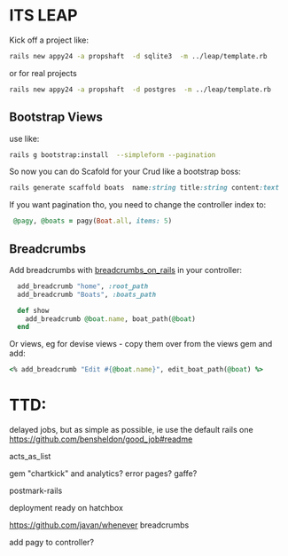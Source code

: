 # ITS LEAP
Kick off a project like:
````bash
rails new appy24 -a propshaft  -d sqlite3  -m ../leap/template.rb
````
or for real projects
````bash
rails new appy24 -a propshaft  -d postgres  -m ../leap/template.rb
````

## Bootstrap Views
use like: 
````bash
rails g bootstrap:install  --simpleform --pagination 
````
So now you can do Scafold for your Crud like a bootstrap boss:
````ruby
rails generate scaffold boats  name:string title:string content:text
````
If you want pagination tho, you need to change the controller index to:
````ruby
 @pagy, @boats = pagy(Boat.all, items: 5)
````



## Breadcrumbs
Add breadcrumbs with [breadcrumbs_on_rails](https://github.com/weppos/breadcrumbs_on_rails) in your controller:
````ruby
  add_breadcrumb "home", :root_path
  add_breadcrumb "Boats", :boats_path

  def show
    add_breadcrumb @boat.name, boat_path(@boat)
  end
````
Or views, eg for devise views - copy them over from the views gem and add:
````ruby
<% add_breadcrumb "Edit #{@boat.name}", edit_boat_path(@boat) %>
````


# TTD:
delayed jobs, but as simple as possible, ie use the default rails one
https://github.com/bensheldon/good_job#readme

acts_as_list	

gem "chartkick" and analytics?
error pages? gaffe?




postmark-rails

deployment ready on hatchbox

https://github.com/javan/whenever
breadcrumbs 





add pagy to controller? 

